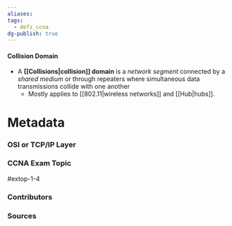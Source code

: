 ```yaml
---
aliases: 
tags:
  - defs_ccna
dg-publish: true
---
```

#### Collision Domain
- A **[[Collisions|collision]] domain** is a *network segment* connected by a *shared medium* or through repeaters where simultaneous data transmissions collide with one another
	- Mostly applies to [[802.11|wireless networks]] and [[Hub|hubs]].

# Metadata
### OSI or TCP/IP Layer

### CCNA Exam Topic
#extop-1-4
### Contributors

### Sources

